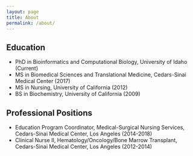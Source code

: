 ```yaml
---
layout: page
title: About
permalink: /about/
---
```



## Education

* PhD in Bioinformatics and Computational Biology, University of Idaho (Current)
* MS in Biomedical Sciences and Translational Medicine, Cedars-Sinai Medical Center (2017)
* MS in Nursing, University of California (2012)
* BS in Biochemistry, University of California (2009)

## Professional Positions

* Education Program Coordinator, Medical-Surgical Nursing Services, Cedars-Sinai Medical Center, Los Angeles (2014-2018)
* Clinical Nurse II, Hematology/Oncology/Bone Marrow Transplant, Cedars-Sinai Medical Center, Los Angeles (2012-2014)


